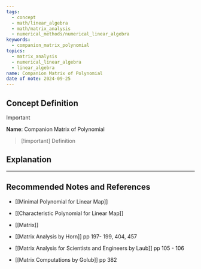 ```yaml
---
tags:
  - concept
  - math/linear_algebra
  - math/matrix_analysis
  - numerical_methods/numerical_linear_algebra
keywords:
  - companion_matrix_polynomial
topics:
  - matrix_analysis
  - numerical_linear_algebra
  - linear_algebra
name: Companion Matrix of Polynomial
date of note: 2024-09-25
---
```


## Concept Definition

>[!important]
>**Name**: Companion Matrix of Polynomial

>[!important] Definition
>


## Explanation





-----------
##  Recommended Notes and References


- [[Minimal Polynomial for Linear Map]]
- [[Characteristic Polynomial for Linear Map]]
- [[Matrix]]


- [[Matrix Analysis by Horn]] pp 197- 199, 404, 457
- [[Matrix Analysis for Scientists and Engineers by Laub]] pp 105 - 106
- [[Matrix Computations by Golub]] pp 382
